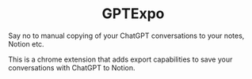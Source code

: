 <div>
<h1 align="center">GPTExpo</h1>
<p>Say no to manual copying of your ChatGPT conversations to your notes, Notion etc.</p>
</div>



This is a chrome extension that adds export capabilities to save your conversations with ChatGPT to Notion.